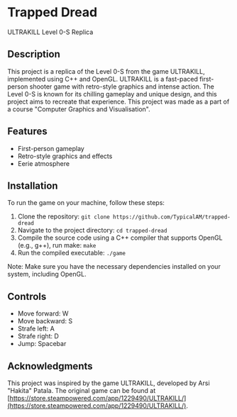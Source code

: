 # Trapped Dread

ULTRAKILL Level 0-S Replica

## Description

This project is a replica of the Level 0-S from the game ULTRAKILL, implemented using C++ and OpenGL. ULTRAKILL is a fast-paced first-person shooter game with retro-style graphics and intense action. The Level 0-S is known for its chilling gameplay and unique design, and this project aims to recreate that experience. This project was made as a part of a course "Computer Graphics and Visualisation".

## Features

- First-person gameplay
- Retro-style graphics and effects
- Eerie atmosphere

## Installation

To run the game on your machine, follow these steps:

1. Clone the repository: `git clone https://github.com/TypicalAM/trapped-dread`
2. Navigate to the project directory: `cd trapped-dread`
3. Compile the source code using a C++ compiler that supports OpenGL (e.g., g++), run make: `make`
4. Run the compiled executable: `./game`

Note: Make sure you have the necessary dependencies installed on your system, including OpenGL.

## Controls

- Move forward: W
- Move backward: S
- Strafe left: A
- Strafe right: D
- Jump: Spacebar

## Acknowledgments

This project was inspired by the game ULTRAKILL, developed by Arsi "Hakita" Patala. The original game can be found at [https://store.steampowered.com/app/1229490/ULTRAKILL/](https://store.steampowered.com/app/1229490/ULTRAKILL/).
